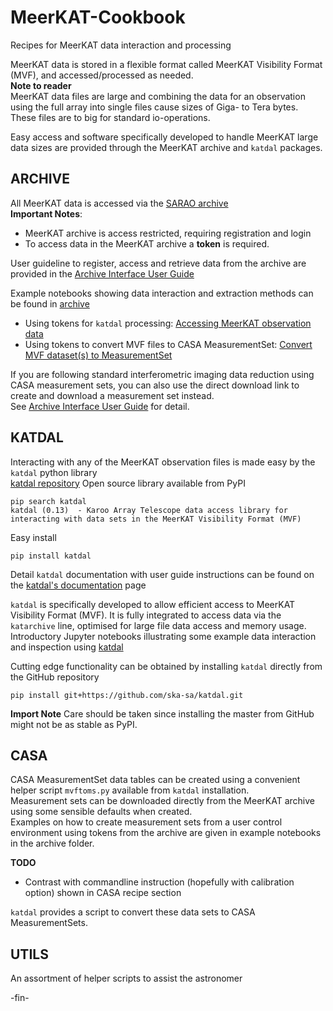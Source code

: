 # MeerKAT-Cookbook
Recipes for MeerKAT data interaction and processing

MeerKAT data is stored in a flexible format called MeerKAT Visibility Format (MVF), and accessed/processed as needed.    
**Note to reader**    
MeerKAT data files are large and combining the data for an observation using the full array into single files cause sizes of Giga- to Tera bytes.
These files are to big for standard io-operations.     

Easy access and software specifically developed to handle MeerKAT large data sizes are provided through the MeerKAT archive and `katdal` packages.


## ARCHIVE
All MeerKAT data is accessed via the [SARAO archive](https://archive.sarao.ac.za/)     
**Important Notes**:
* MeerKAT archive is access restricted, requiring registration and login
* To access data in the MeerKAT archive a **token** is required.


User guideline to register, access and retrieve data from the archive are provided in the
[Archive Interface User Guide](https://archive.sarao.ac.za/statics/Archive_Interface_User_Guide.pdf)

Example notebooks showing data interaction and extraction methods can be found in 
[archive](https://github.com/ska-sa/MeerKAT-Cookbook/tree/master/archive)
* Using tokens for `katdal` processing:
[Accessing MeerKAT observation data](https://github.com/ska-sa/MeerKAT-Cookbook/blob/master/archive/Accessing%20MeerKAT%20observation%20data.ipynb)
* Using tokens to convert MVF files to CASA MeasurementSet:
[Convert MVF dataset(s) to MeasurementSet](https://github.com/ska-sa/MeerKAT-Cookbook/blob/master/archive/Convert%20MVF%20dataset(s)%20to%20MeasurementSet.ipynb)

If you are following standard interferometric imaging data reduction using CASA measurement sets, you can also use the direct download link to create and download a measurement set instead.    
See [Archive Interface User Guide](https://archive.sarao.ac.za/statics/Archive_Interface_User_Guide.pdf) for detail.


## KATDAL
Interacting with any of the MeerKAT observation files is made easy by the `katdal` python library   
[katdal repository](https://github.com/ska-sa/katdal)
Open source library available from PyPI
```
pip search katdal
katdal (0.13)  - Karoo Array Telescope data access library for interacting with data sets in the MeerKAT Visibility Format (MVF)
```    
Easy install     
```
pip install katdal
```

Detail `katdal` documentation with user guide instructions can be found on the
[katdal's documentation](https://katdal.readthedocs.io/en/latest/index.html) page

`katdal` is specifically developed to allow efficient access to MeerKAT Visibility Format (MVF).
It is fully integrated to access data via the `katarchive` line, optimised for large file data access and memory usage. 
Introductory Jupyter notebooks illustrating some example data interaction and inspection using 
[katdal](https://github.com/ska-sa/MeerKAT-Cookbook/tree/master/katdal)

Cutting edge functionality can be obtained by installing `katdal` directly from the GitHub repository    
```
pip install git+https://github.com/ska-sa/katdal.git
```
**Import Note**
Care should be taken since installing the master from GitHub might not be as stable as PyPI.


## CASA
CASA MeasurementSet data tables can be created using a convenient helper script `mvftoms.py` available from `katdal` installation.     
Measurement sets can be downloaded directly from the MeerKAT archive using some sensible defaults when created.     
Examples on how to create measurement sets from a user control environment using tokens from the archive are given in example notebooks in the archive folder.

**TODO**
* Contrast with commandline instruction (hopefully with calibration option) shown in CASA recipe section

`katdal` provides a script to convert these data sets to CASA MeasurementSets.


## UTILS
An assortment of helper scripts to assist the astronomer

 -fin-
